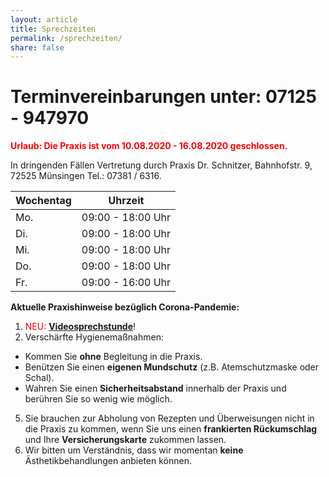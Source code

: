 ```yaml
---
layout: article
title: Sprechzeiten
permalink: /sprechzeiten/
share: false
---
```

# Terminvereinbarungen unter: 07125 - 947970

**<span style="color:red">Urlaub: Die Praxis ist vom 10.08.2020 - 16.08.2020 geschlossen.</span>** 

In dringenden Fällen Vertretung durch Praxis Dr. Schnitzer, Bahnhofstr. 9, 72525 Münsingen Tel.: 07381 / 6316.

|Wochentag|Uhrzeit|
|---------|-------|	
|Mo. |09:00 - 18:00 Uhr|
|Di. |09:00 - 18:00 Uhr|
|Mi. |09:00 - 18:00 Uhr|
|Do. |09:00 - 18:00 Uhr|
|Fr. |09:00 - 16:00 Uhr|

**Aktuelle Praxishinweise bezüglich Corona-Pandemie:**  

1. <span style="color:red">NEU:</span> **[Videosprechstunde](/frauenheilkunde/online/)**!
2. Verschärfte Hygienemaßnahmen:
  * Kommen Sie **ohne** Begleitung in die Praxis.
  * Benützen Sie einen **eigenen Mundschutz** (z.B. Atemschutzmaske oder Schal).
  * Wahren Sie einen **Sicherheitsabstand** innerhalb der Praxis und berühren Sie so wenig wie möglich.
5. Sie brauchen zur Abholung von Rezepten und Überweisungen nicht in die Praxis zu kommen, wenn Sie uns einen **frankierten Rückumschlag** und Ihre **Versicherungskarte** zukommen lassen.
6. Wir bitten um Verständnis, dass wir momentan **keine** Ästhetikbehandlungen anbieten können.
